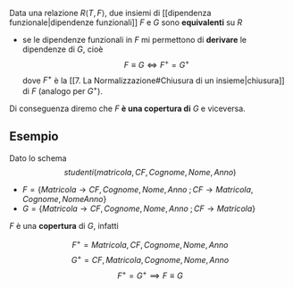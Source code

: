 Data una relazione $R\langle T, F\rangle$, due insiemi di [[dipendenza funzionale|dipendenze funzionali]] $F$ e $G$ sono **equivalenti** su $R$ 
- se le dipendenze funzionali in $F$ mi permettono di **derivare** le dipendenze di $G$, cioè $$F\equiv G\iff F^{+}=G^{+}$$ dove $F^{+}$ è la [[7. La Normalizzazione#Chiusura di un insieme|chiusura]] di $F$ (analogo per $G^{+})$.

Di conseguenza diremo che $F$ **è una copertura di** $G$ e viceversa.

## Esempio 
Dato lo schema $$studenti(matricola, CF, Cognome, Nome, Anno)$$ 
- $F= \{ Matricola\to CF,Cognome,Nome,Anno\;;CF\to Matricola, Cognome, Nome Anno \}$
- $G=\{ Matricola \to CF,Cognome,Nome,Anno\;; CF\to Matricola\}$

$F$ è una **copertura** di $G$, infatti

$$F^{+}= Matricola, CF, Cognome, Nome, Anno$$ $$G^{+}= CF, Matricola, Cognome, Nome, Anno$$$$F^{+}= G^{+}\implies F \equiv G$$